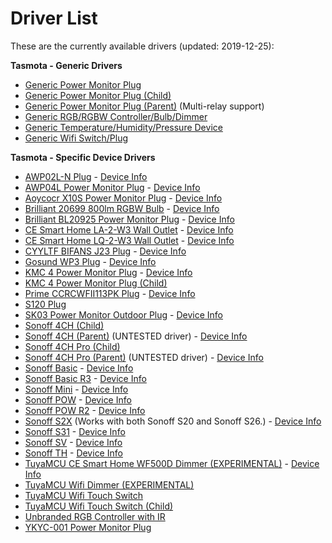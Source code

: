 # Driver List 
These are the currently available drivers (updated: 2019-12-25):

**Tasmota - Generic Drivers**
* [Generic Power Monitor Plug](https://github.com/markus-li/Hubitat/blob/master/drivers/expanded/tasmota-generic-pm-plug-expanded.groovy)
* [Generic Power Monitor Plug (Child)](https://github.com/markus-li/Hubitat/blob/master/drivers/expanded/tasmota-generic-pm-plug-child-expanded.groovy)
* [Generic Power Monitor Plug (Parent)](https://github.com/markus-li/Hubitat/blob/master/drivers/expanded/tasmota-generic-pm-plug-parent-expanded.groovy) (Multi-relay support)
* [Generic RGB/RGBW Controller/Bulb/Dimmer](https://github.com/markus-li/Hubitat/blob/master/drivers/expanded/tasmota-generic-rgb-rgbw-controller-bulb-dimmer-expanded.groovy)
* [Generic Temperature/Humidity/Pressure Device](https://github.com/markus-li/Hubitat/blob/master/drivers/expanded/tasmota-generic-thp-device-expanded.groovy)
* [Generic Wifi Switch/Plug](https://github.com/markus-li/Hubitat/blob/master/drivers/expanded/tasmota-generic-wifi-switch-plug-expanded.groovy)

**Tasmota - Specific Device Drivers**
* [AWP02L-N Plug](https://github.com/markus-li/Hubitat/blob/master/drivers/expanded/tasmota-awp02l-n-plug-expanded.groovy) - [Device Info](https://templates.blakadder.com/hugoai_awp02l-n.html)
* [AWP04L Power Monitor Plug](https://github.com/markus-li/Hubitat/blob/master/drivers/expanded/tasmota-awp04l-pm-plug-expanded.groovy) - [Device Info](https://templates.blakadder.com/awp04l.html)
* [Aoycocr X10S Power Monitor Plug](https://github.com/markus-li/Hubitat/blob/master/drivers/expanded/tasmota-aoycocr-x10s-pm-plug-expanded.groovy) - [Device Info](https://templates.blakadder.com/aoycocr_X10S.html)
* [Brilliant 20699 800lm RGBW Bulb](https://github.com/markus-li/Hubitat/blob/master/drivers/expanded/tasmota-brilliant-20699-rgbw-bulb-expanded.groovy) - [Device Info](https://templates.blakadder.com/brilliant_20699.html)
* [Brilliant BL20925 Power Monitor Plug](https://github.com/markus-li/Hubitat/blob/master/drivers/expanded/tasmota-brilliant-bl20925-pm-plug-expanded.groovy) - [Device Info](https://templates.blakadder.com/brilliant_BL20925.html)
* [CE Smart Home LA-2-W3 Wall Outlet](https://github.com/markus-li/Hubitat/blob/master/drivers/expanded/tasmota-ce-la-2-w3-wall-outlet-expanded.groovy) - [Device Info](https://templates.blakadder.com/ce_smart_home_LA-2-W3.html)
* [CE Smart Home LQ-2-W3 Wall Outlet](https://github.com/markus-li/Hubitat/blob/master/drivers/expanded/tasmota-ce-lq-2-w3-wall-outlet-expanded.groovy) - [Device Info](https://templates.blakadder.com/ce_smart_home_LQ-2-W3.html)
* [CYYLTF BIFANS J23 Plug](https://github.com/markus-li/Hubitat/blob/master/drivers/expanded/tasmota-cyyltf-bifans-j23-plug-expanded.groovy) - [Device Info](https://templates.blakadder.com/cyyltd_bifans_J23.html)
* [Gosund WP3 Plug](https://github.com/markus-li/Hubitat/blob/master/drivers/expanded/tasmota-gosund-wp3-plug-expanded.groovy) - [Device Info](https://templates.blakadder.com/gosund_wp3.html)
* [KMC 4 Power Monitor Plug](https://github.com/markus-li/Hubitat/blob/master/drivers/expanded/tasmota-kmc-4-pm-plug-expanded.groovy) - [Device Info](https://templates.blakadder.com/kmc-4.html)
* [KMC 4 Power Monitor Plug (Child)](https://github.com/markus-li/Hubitat/blob/master/drivers/expanded/tasmota-kmc-4-pm-plug-child-expanded.groovy)
* [Prime CCRCWFII113PK Plug](https://github.com/markus-li/Hubitat/blob/master/drivers/expanded/tasmota-prime-ccrcwfii113pk-plug-expanded.groovy) - [Device Info](https://templates.blakadder.com/prime_CCRCWFII113PK.html)
* [S120 Plug](https://github.com/markus-li/Hubitat/blob/master/drivers/expanded/tasmota-s120-plug-expanded.groovy)
* [SK03 Power Monitor Outdoor Plug](https://github.com/markus-li/Hubitat/blob/master/drivers/expanded/tasmota-sk03-pm-outdoor-plug-expanded.groovy) - [Device Info](https://templates.blakadder.com/SK03_outdoor.html)
* [Sonoff 4CH (Child)](https://github.com/markus-li/Hubitat/blob/master/drivers/expanded/tasmota-sonoff-4ch-child-expanded.groovy)
* [Sonoff 4CH (Parent)](https://github.com/markus-li/Hubitat/blob/master/drivers/expanded/tasmota-sonoff-4ch-parent-expanded.groovy) (UNTESTED driver) - [Device Info](https://templates.blakadder.com/sonoff_4CH.html)
* [Sonoff 4CH Pro (Child)](https://github.com/markus-li/Hubitat/blob/master/drivers/expanded/tasmota-sonoff-4ch-pro-child-expanded.groovy)
* [Sonoff 4CH Pro (Parent)](https://github.com/markus-li/Hubitat/blob/master/drivers/expanded/tasmota-sonoff-4ch-pro-parent-expanded.groovy) (UNTESTED driver) - [Device Info](https://templates.blakadder.com/sonoff_4CH_Pro.html)
* [Sonoff Basic](https://github.com/markus-li/Hubitat/blob/master/drivers/expanded/tasmota-sonoff-basic-expanded.groovy) - [Device Info](https://templates.blakadder.com/sonoff_basic.html)
* [Sonoff Basic R3](https://github.com/markus-li/Hubitat/blob/master/drivers/expanded/tasmota-sonoff-basic-r3-expanded.groovy) - [Device Info](https://templates.blakadder.com/sonoff_basic_R3.html)
* [Sonoff Mini](https://github.com/markus-li/Hubitat/blob/master/drivers/expanded/tasmota-sonoff-mini-expanded.groovy) - [Device Info](https://templates.blakadder.com/sonoff_mini.html)
* [Sonoff POW](https://github.com/markus-li/Hubitat/blob/master/drivers/expanded/tasmota-sonoff-pow-expanded.groovy) - [Device Info](https://templates.blakadder.com/sonoff_Pow.html)
* [Sonoff POW R2](https://github.com/markus-li/Hubitat/blob/master/drivers/expanded/tasmota-sonoff-powr2-expanded.groovy) - [Device Info](https://templates.blakadder.com/sonoff_Pow_R2.html)
* [Sonoff S2X](https://github.com/markus-li/Hubitat/blob/master/drivers/expanded/tasmota-sonoff-s2x-expanded.groovy) (Works with both Sonoff S20 and Sonoff S26.) - [Device Info](https://templates.blakadder.com/sonoff_S20.html)
* [Sonoff S31](https://github.com/markus-li/Hubitat/blob/master/drivers/expanded/tasmota-sonoff-s31-expanded.groovy) - [Device Info](https://templates.blakadder.com/sonoff_S31.html)
* [Sonoff SV](https://github.com/markus-li/Hubitat/blob/master/drivers/expanded/tasmota-sonoff-sv-expanded.groovy) - [Device Info](https://templates.blakadder.com/sonoff_SV.html)
* [Sonoff TH](https://github.com/markus-li/Hubitat/blob/master/drivers/expanded/tasmota-sonoff-th-expanded.groovy) - [Device Info](https://templates.blakadder.com/sonoff_TH.html)
* [TuyaMCU CE Smart Home WF500D Dimmer (EXPERIMENTAL)](https://github.com/markus-li/Hubitat/blob/master/drivers/expanded/tasmota-tuyamcu-ce-wf500d-dimmer-expanded.groovy) - [Device Info](https://templates.blakadder.com/ce_smart_home-WF500D.html)
* [TuyaMCU Wifi Dimmer (EXPERIMENTAL)](https://github.com/markus-li/Hubitat/blob/master/drivers/expanded/tasmota-tuyamcu-wifi-dimmer-expanded.groovy)
* [TuyaMCU Wifi Touch Switch](https://github.com/markus-li/Hubitat/blob/master/drivers/expanded/tasmota-tuyamcu-wifi-touch-switch-expanded.groovy)
* [TuyaMCU Wifi Touch Switch (Child)](https://github.com/markus-li/Hubitat/blob/master/drivers/expanded/tasmota-tuyamcu-wifi-touch-switch-child-expanded.groovy)
* [Unbranded RGB Controller with IR](https://github.com/markus-li/Hubitat/blob/master/drivers/expanded/tasmota-unbranded-rgb-controller-with-ir-expanded.groovy)
* [YKYC-001 Power Monitor Plug](https://github.com/markus-li/Hubitat/blob/master/drivers/expanded/tasmota-ykyc-001-pm-plug-expanded.groovy)
